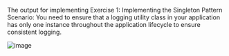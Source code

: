 The output for implementing Exercise 1: Implementing the Singleton Pattern
Scenario: 
You need to ensure that a logging utility class in your application has only one instance throughout the application lifecycle to ensure consistent logging.



![image](https://github.com/user-attachments/assets/32d99085-2cbc-41ef-8ed1-36947a640b11)
